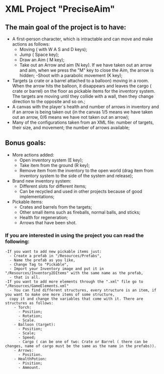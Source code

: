 # XML Project "PreciseAim"

## The main goal of the project is to have:
  - A first-person character, which is intractable and can move and make actions as follows:
      - Moving ( with W A S and D keys);
      - Jump ( Space key);
      - Draw an Aim ( M key);
      - Take out an Arrow and aim (N key). If we have taken out an arrow and aim, when we press the "M" key to close the Aim, the arrow is hidden;
      -Shoot with a parabolic movement (K key);
  - Targets (a crate or a barrel attached to a balloon) moving in a room. When the arrow hits the balloon, it disappears and leaves the cargo ( crate or barrel) on the floor as pickable items for the inventory system. The targets are moving until they collide with a wall, then they change direction to the opposite and so on.;
  - A canvas with the player`s health and number of arrows in inventory and if an arrow is being taken out (in the canvas 1/5 means we have taken out an arrow, 0/6 means we have not taken out an arrow);
  - Many of the configurations taken from an XML file: number of targets,  their size, and movement; the number of arrows available;
## Bonus goals:
  - More actions added:
    - Open inventory system (E key);
    - Take item from the ground (R key);
    - Remove item from the inventory to the open world (drag item from inventory system to the side of the system and release);
  - Brand new inventory system:
      - Different slots for different items;
      - Can be recycled and used in other projects because of good implementations;
  - Pickable items:
    - Crates and barrels from the targets;
    - Other small items such as fireballs, normal balls, and sticks;
    - Health for regeneration;
    - Arrows that have been shot.
  ### If you are interested in using the project you can read the following:
    -If you want to add new pickable items just:
      - Create a prefab in "/Resources/Prefabs",
      - Name the prefab as you like, 
      - Change Tag to "Pickable",
      - Import your Inventory image and put it in "/Resources/Inventory2DItems" with the same name as the prefab,
      - that is all.
    -If you want to add more elements through the ".xml" file go to "/Resources/GameElements.xml"
      - You can find different structures, every structure is an item, if you want to make one more items of some structure,
      copy it and change the variables that come with it. There are structures as follows:
        - Torch:
          - Position;
          - Rotation;
          - Scale.
        - Balloon (target):
          - Position;
          - Scale;
          - Speed;
          - Cargo ( can be one of two: Crate or Barrel ( there can be changes, name of cargo must be the same as the name in the prefabs)).
        - Arrows:
          - Position.
        - HealthPotion:
          - Pisition;
          - Ammount.
        
  
